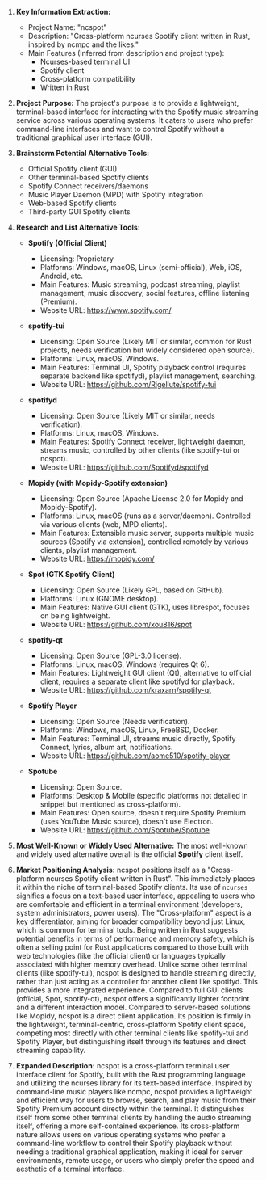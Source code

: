 1.  **Key Information Extraction:**
    *   Project Name: "ncspot"
    *   Description: "Cross-platform ncurses Spotify client written in Rust, inspired by ncmpc and the likes."
    *   Main Features (Inferred from description and project type):
        *   Ncurses-based terminal UI
        *   Spotify client
        *   Cross-platform compatibility
        *   Written in Rust

2.  **Project Purpose:**
    The project's purpose is to provide a lightweight, terminal-based interface for interacting with the Spotify music streaming service across various operating systems. It caters to users who prefer command-line interfaces and want to control Spotify without a traditional graphical user interface (GUI).

3.  **Brainstorm Potential Alternative Tools:**
    *   Official Spotify client (GUI)
    *   Other terminal-based Spotify clients
    *   Spotify Connect receivers/daemons
    *   Music Player Daemon (MPD) with Spotify integration
    *   Web-based Spotify clients
    *   Third-party GUI Spotify clients

4.  **Research and List Alternative Tools:**

    *   **Spotify (Official Client)**
        *   Licensing: Proprietary
        *   Platforms: Windows, macOS, Linux (semi-official), Web, iOS, Android, etc.
        *   Main Features: Music streaming, podcast streaming, playlist management, music discovery, social features, offline listening (Premium).
        *   Website URL: https://www.spotify.com/

    *   **spotify-tui**
        *   Licensing: Open Source (Likely MIT or similar, common for Rust projects, needs verification but widely considered open source).
        *   Platforms: Linux, macOS, Windows.
        *   Main Features: Terminal UI, Spotify playback control (requires separate backend like spotifyd), playlist management, searching.
        *   Website URL: https://github.com/Rigellute/spotify-tui

    *   **spotifyd**
        *   Licensing: Open Source (Likely MIT or similar, needs verification).
        *   Platforms: Linux, macOS, Windows.
        *   Main Features: Spotify Connect receiver, lightweight daemon, streams music, controlled by other clients (like spotify-tui or ncspot).
        *   Website URL: https://github.com/Spotifyd/spotifyd

    *   **Mopidy (with Mopidy-Spotify extension)**
        *   Licensing: Open Source (Apache License 2.0 for Mopidy and Mopidy-Spotify).
        *   Platforms: Linux, macOS (runs as a server/daemon). Controlled via various clients (web, MPD clients).
        *   Main Features: Extensible music server, supports multiple music sources (Spotify via extension), controlled remotely by various clients, playlist management.
        *   Website URL: https://mopidy.com/

    *   **Spot (GTK Spotify Client)**
        *   Licensing: Open Source (Likely GPL, based on GitHub).
        *   Platforms: Linux (GNOME desktop).
        *   Main Features: Native GUI client (GTK), uses librespot, focuses on being lightweight.
        *   Website URL: https://github.com/xou816/spot

    *   **spotify-qt**
        *   Licensing: Open Source (GPL-3.0 license).
        *   Platforms: Linux, macOS, Windows (requires Qt 6).
        *   Main Features: Lightweight GUI client (Qt), alternative to official client, requires a separate client like spotifyd for playback.
        *   Website URL: https://github.com/kraxarn/spotify-qt

    *   **Spotify Player**
        *   Licensing: Open Source (Needs verification).
        *   Platforms: Windows, macOS, Linux, FreeBSD, Docker.
        *   Main Features: Terminal UI, streams music directly, Spotify Connect, lyrics, album art, notifications.
        *   Website URL: https://github.com/aome510/spotify-player

    *   **Spotube**
        *   Licensing: Open Source.
        *   Platforms: Desktop & Mobile (specific platforms not detailed in snippet but mentioned as cross-platform).
        *   Main Features: Open source, doesn't require Spotify Premium (uses YouTube Music source), doesn't use Electron.
        *   Website URL: https://github.com/Spotube/Spotube

5.  **Most Well-Known or Widely Used Alternative:**
    The most well-known and widely used alternative overall is the official **Spotify** client itself.

6.  **Market Positioning Analysis:**
    ncspot positions itself as a "Cross-platform ncurses Spotify client written in Rust". This immediately places it within the niche of terminal-based Spotify clients. Its use of `ncurses` signifies a focus on a text-based user interface, appealing to users who are comfortable and efficient in a terminal environment (developers, system administrators, power users). The "Cross-platform" aspect is a key differentiator, aiming for broader compatibility beyond just Linux, which is common for terminal tools. Being written in Rust suggests potential benefits in terms of performance and memory safety, which is often a selling point for Rust applications compared to those built with web technologies (like the official client) or languages typically associated with higher memory overhead. Unlike some other terminal clients (like spotify-tui), ncspot is designed to handle streaming directly, rather than just acting as a controller for another client like spotifyd. This provides a more integrated experience. Compared to full GUI clients (official, Spot, spotify-qt), ncspot offers a significantly lighter footprint and a different interaction model. Compared to server-based solutions like Mopidy, ncspot is a direct client application. Its position is firmly in the lightweight, terminal-centric, cross-platform Spotify client space, competing most directly with other terminal clients like spotify-tui and Spotify Player, but distinguishing itself through its features and direct streaming capability.

7.  **Expanded Description:**
    ncspot is a cross-platform terminal user interface client for Spotify, built with the Rust programming language and utilizing the ncurses library for its text-based interface. Inspired by command-line music players like ncmpc, ncspot provides a lightweight and efficient way for users to browse, search, and play music from their Spotify Premium account directly within the terminal. It distinguishes itself from some other terminal clients by handling the audio streaming itself, offering a more self-contained experience. Its cross-platform nature allows users on various operating systems who prefer a command-line workflow to control their Spotify playback without needing a traditional graphical application, making it ideal for server environments, remote usage, or users who simply prefer the speed and aesthetic of a terminal interface.